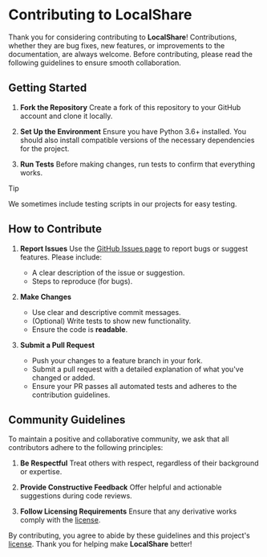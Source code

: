 # Contributing to LocalShare

Thank you for considering contributing to **LocalShare**! Contributions, whether they are bug fixes, new features, or improvements to the documentation, are always welcome. Before contributing, please read the following guidelines to ensure smooth collaboration.

## Getting Started

1. **Fork the Repository**
   Create a fork of this repository to your GitHub account and clone it locally.

2. **Set Up the Environment**
   Ensure you have Python 3.6+ installed. You should also install compatible versions of the necessary dependencies for the project.

3. **Run Tests**
   Before making changes, run tests to confirm that everything works.

> [!TIP]
> We sometimes include testing scripts in our projects for easy testing.

## How to Contribute

1. **Report Issues**
   Use the [GitHub Issues page](https://github.com/Infinitode/LocalShare/issues) to report bugs or suggest features. Please include:
   - A clear description of the issue or suggestion.
   - Steps to reproduce (for bugs).

2. **Make Changes**
   - Use clear and descriptive commit messages.
   - (Optional) Write tests to show new functionality.
   - Ensure the code is **readable**.

3. **Submit a Pull Request**
   - Push your changes to a feature branch in your fork.
   - Submit a pull request with a detailed explanation of what you've changed or added.
   - Ensure your PR passes all automated tests and adheres to the contribution guidelines.

## Community Guidelines

To maintain a positive and collaborative community, we ask that all contributors adhere to the following principles:

1. **Be Respectful**
   Treat others with respect, regardless of their background or expertise.

2. **Provide Constructive Feedback**
   Offer helpful and actionable suggestions during code reviews.

3. **Follow Licensing Requirements**
   Ensure that any derivative works comply with the [license](https://github.com/infinitode/LocalShare/blob/main/LICENSE).

By contributing, you agree to abide by these guidelines and this project's [license](https://github.com/infinitode/LocalShare/blob/main/LICENSE). Thank you for helping make **LocalShare** better!
